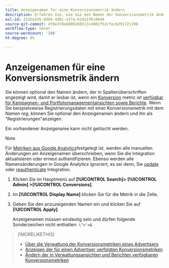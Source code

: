 ```yaml
---
title: Anzeigenamen für eine Konversionsmetrik ändern
description: Erfahren Sie, wie Sie den Namen der Konversionsmetrik ändern, der in Spaltenüberschriften in Ihren Verwaltungsansichten und Berichten angezeigt wird.
exl-id: 322be2d5-0d66-4d0c-a17a-619a1f6c0644
source-git-commit: 4f8e378e6808160313c4001f52cfecb291721298
workflow-type: tm+mt
source-wordcount: '196'
ht-degree: 0%

---
```


# Anzeigenamen für eine Konversionsmetrik ändern

Sie können optional den Namen ändern, der in Spaltenüberschriften angezeigt wird, damit er lesbar ist, wenn ein [Konversion](/help/search-social-commerce/glossary.md#c-d) metric ist [verfügbar für Kampagnen- und Portfoliomanagementansichten sowie Berichte](conversion-metric-edit-available.md). Wenn Sie beispielsweise Registrierungsdaten mit einer Konversionsmetrik mit dem Namen *reg*, können Sie optional den Anzeigenamen ändern und ihn als &quot;Registrierungen&quot;anzeigen.

Ein vorhandener Anzeigename kann nicht gelöscht werden.

>[!NOTE]
>
>Für [Metriken aus Google Analytics](/help/search-social-commerce/admin/data-sources/data-source-about.md)festgelegt ist, werden alle manuellen Änderungen am Anzeigenamen überschrieben, wenn Sie die Integration aktualisieren oder erneut authentifizieren. Ebenso werden alle Namensänderungen in Google Analytics ignoriert, es sei denn, Sie [update](/help/search-social-commerce/admin/data-sources/data-source-edit.md) oder [reauthenticate](/help/search-social-commerce/admin/data-sources/data-source-reauthenticate.md) Integration.

1. Klicken Sie im Hauptmenü auf **[!UICONTROL Search]> [!UICONTROL Admin] >[!UICONTROL Conversions]**.

1. Im **[!UICONTROL Display Name]** klicken Sie für die Metrik in die Zelle.

1. Geben Sie den anzuzeigenden Namen ein und klicken Sie auf **[!UICONTROL Apply]**.

   Anzeigenamen müssen eindeutig sein und dürfen folgende Sonderzeichen nicht enthalten: `\"<'>&`

>[!MORELIKETHIS]
>
>* [Über die Verwaltung der Konversionsmetriken eines Advertisers](conversion-metric-about.md)
>* [Anzeigen der für einen Advertiser verfolgten Konversionsmetriken](conversion-metric-view-tracked.md)
>* [Ändern der in Verwaltungsansichten und Berichten verfügbaren Konversionsmetriken](conversion-metric-edit-available.md)
